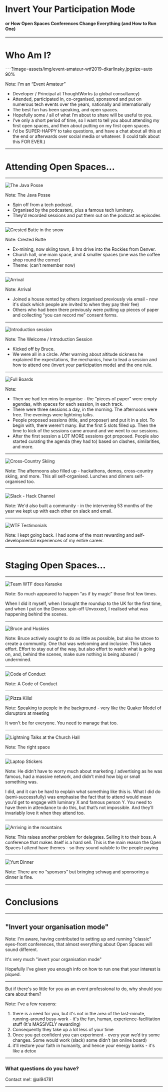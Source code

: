 # Invert Your Participation Mode
#### or How Open Spaces Conferences Change Everything (and How to Run One)

--- 

# Who Am I?

---?image=assets/img/event-amateur-wtf2019-dkarlinsky.jpgsize=auto 90%

Note: 
I'm an “Event Amateur”
 - Developer / Principal at ThoughtWorks (a global consultancy)
 - Attended, participated in, co-organised, sponsored and put on numerous tech events over the years, nationally and internationally
 - The best fun has been speaking, and open spaces. 
 - Hopefully some / all of what I’m about to share will be useful to you. 
 - I've only a short period of time, so I want to tell you about attending my first open spaces, and then about putting on my first open spaces. 
 - I'd be SUPER-HAPPY to take questions, and have a chat about all this at the end or afterwards over social media or whatever. (I could talk about this FOR EVER.)

---

# Attending Open Spaces...

---

![The Java Posse](assets/img/the-java-posse.jpg)

Note:
The Java Posse
 - Spin off from a tech podcast. 
 - Organised by the podcasters, plus a famous tech luminary. 
 - They’d recorded sessions and put them out on the podcast as episodes 

---

![Crested Butte in the snow](assets/img/Crested-Butte.jpg)

Note:
Crested Butte
 - Ex-mining, now skiing town, 8 hrs drive into the Rockies from Denver. 
 - Church hall, one main space, and 4 smaller spaces (one was the coffee shop round the corner)
 - Theme: (can’t remember now)

---

![Arrival](assets/img/arriving-wtf-2019-dkarlinsky.jpg)

Note:
Arrival
 - Joined a house rented by others (organised previously via email - now it's slack which people are invited to when they pay their fee)
 - Others who had been there previously were putting up pieces of paper and collecting “you can record me” consent forms. 

---

![Introduction session](assets/img/introduction-wtf2019-aharmel-law.jpg)

Note:
The Welcome / Introduction Session
 - Kicked off by Bruce. 
 - We were all in a circle. After warning about altitude sickness he explained the expectations, the mechanics, how to lead a session and how to attend one (invert your participation mode) and the one rule. 

---

![Full Boards](assets/img/Full-Boards-AndrewHarmel-Law.jpg)

Note:
 - Then we had ten mins to organise - the “pieces of paper” were empty agendas, with spaces for each session, in each track. 
 - There were three sessions a day, in the morning. The afternoons were free. The evenings were lightning talks. 
 - People proposed sessions (title, and proposer) and put it in a slot. To begin with, there weren’t many. But the first 5 slots filled up. Then the time to kick of the sessions came around and we went to our sessions. 
 - After the first session a LOT MORE sessions got proposed. People also started curating the agenda (they had to) based on clashes, similarities, and more. 

---

![Cross-Country Skiing](assets/img/skiing-wtf2019-dkarlinsky.jpg)

Note:
The afternoons also filled up - hackathons, demos, cross-country skiing, and more. This all self-organised. Lunches and dinners self-organised too. 

---

![Slack - Hack Channel](assets/img/Slack-Hackday.png)

Note:
We'd also built a community - in the intervening 53 months of the year we kept up with each other on slack and email.

---

![WTF Testimonials](assets/img/ahl-wtf-site-quote.png)

Note:
I kept going back.  I had some of the most rewarding and self-developmental experiences of my entire career.

---

# Staging Open Spaces... 

---

![Team WTF does Karaoke](assets/img/karaoke-wtf2019-pavery.jpg)

Note:
So much appeared to happen “as if by magic” those first few times. 

When I did it myself, when I brought the roundup to the UK for the first time, and when I put on the Devoxx spin-off Unvoxxed, I realised what was happening behind the scenes. 

---

![Bruce and Huskies](assets/img/bruce-and-huskies-wtf2019-gweakliem.jpg)

Note:
Bruce actively sought to do as little as possible, but also he strove to create a community. One that was welcoming and inclusive.  This takes effort.  Effort to stay out of the way, but also effort to watch what is going on, and, behind the scenes, make sure nothing is being abused / undermined.

---

![Code of Conduct](assets/img/code-of-conduct.png)

Note:
A Code of Conduct

---

![Pizza Kills!](assets/img/pizza-kills-wtf2019-aharmel-law.jpg)

Note:
Speaking to people in the background - very like the Quaker Model of disruptors at meeting

It won't be for everyone. You need to manage that too.

---

![Lightning Talks at the Church Hall](assets/img/church-hall-lightning-talks-wtf2019-aharmel-law.jpg)

Note:
The right space

---

![Laptop Stickers](assets/img/laptop-stickers.jpg)

Note:
He didn’t have to worry much about marketing / advertising as he was famous, had a massive network, and didn’t mind how big or small something was. 

I did, and it can be hard to explain what something like this is. What I did do (semi-successfully) was emphasise the fact that to attend would mean you’d get to engage with luminary X and famous person Y. You need to have them in attendance to do this, but that’s not impossible. And they’ll invariably love it when they attend too. 

---

![Arriving in the mountains](assets/img/plane-at-montrose.jpg)

Note:
This raises another problem for delegates. Selling it to their boss. A conference that makes itself is a hard sell. 
This is the main reason the Open Spaces I attend have themes - so they sound valuble to the people paying

---

![Yurt Dinner](assets/img/yurt-dinner-wtf2019-dkarlinsky.jpg)

Note:
There are no “sponsors” but bringing schwag and sponsoring a dinner is fine. 

---

# Conclusions

---

## "Invert your organisation mode"

Note:
I'm aware, having contributed to setting up and running "classic" eyes-front conferences, that almost everything about Open Spaces will sound different.

It's very much "invert your organisation mode"

Hopefully I've given you enough info on how to run one that your interest is piqued.

---

But if there's so little for you as an event professional to do, why should you care about them?

Note:
I've a few reasons:

1. there is a need for you, but it's not in the area of the last-minute, running-around busy-work - it's the fun, human, experience-facilitation stuff (It's MASSIVELY rewarding)
1. Consequently they take up a lot less of your time
1. Once you get confident you can experiment - every year we’d try some changes. Some would work (slack) some didn’t (an online board)
1. it'll restore your faith in humanity, and hence your energy banks - it's like a detox

---

### What questions do you have?

Contact me!: @al94781

---
